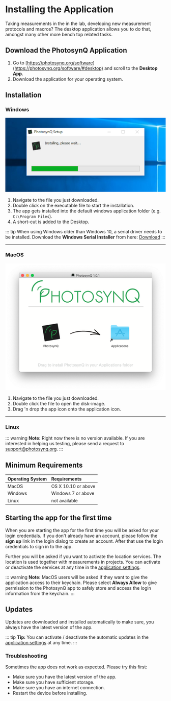 # Installing the Application

Taking measurements in the in the lab, developing new measurement protocols and macros? The desktop application allows you to do that, amongst many other more bench top related tasks.

## Download the PhotosynQ Application

1. Go to [https://photosynq.org/software](https://photosynq.org/software/#desktop) and scroll to the **Desktop App**.
2. Download the application for your operating system.

## Installation

### Windows

![Installation of the Application with the one-click installer (Windows)](./images/install-application-win.png)

1. Navigate to the file you just downloaded.
2. Double click on the executable file to start the installation.
3. The app gets installed into the default windows application folder (e.g. `C:\Program Files`).
4. A short-cut is added to the Desktop.

::: tip
When using Windows older than Windows 10, a serial driver needs to be installed. Download the **Windows Serial Installer** from here: [Download](https://www.pjrc.com/teensy/serial_install.exe)
:::

***

### MacOS

![Installation of the Application from the Disk-Image (MacOS)](./images/install-application-mac.png)

1. Navigate to the file you just downloaded.
2. Double click the file to open the disk-image.
3. Drag 'n drop the app icon onto the application icon.

***

### Linux

::: warning
**Note:** Right now there is no version available. If you are interested in helping us testing, please send a request to <support@photosynq.org>.
:::

## Minimum Requirements

| Operating System |    Requirements     |
| :--------------- | :------------------ |
| MacOS            | OS X 10.10 or above |
| Windows          | Windows 7 or above  |
| Linux            | not available       |

## Starting the app for the first time

When you are starting the app for the first time you will be asked for your login credentials. If you don't already have an account, please follow the **sign up** link in the login dialog to create an account. After that use the login credentials to sign in to the app.

Further you will be asked if you want to activate the location services. The location is used together with measurements in projects. You can activate or deactivate the services at any time in the [application settings].

::: warning
**Note:** MacOS users will be asked if they want to give the application access to their keychain. Please select **Always Allow** to give permission to the PhotosynQ app to safely store and access the login information from the keychain.
:::

## Updates

Updates are downloaded and installed automatically to make sure, you always have the latest version of the app.

::: tip
**Tip:** You can activate / deactivate the automatic updates in the [application settings] at any time.
:::

### Troubleshooting

Sometimes the app does not work as expected. Please try this first:

- Make sure you have the latest version of the app.
- Make sure you have sufficient storage.
- Make sure you have an internet connection.
- Restart the device before installing.

[application settings]: ./settings.md
